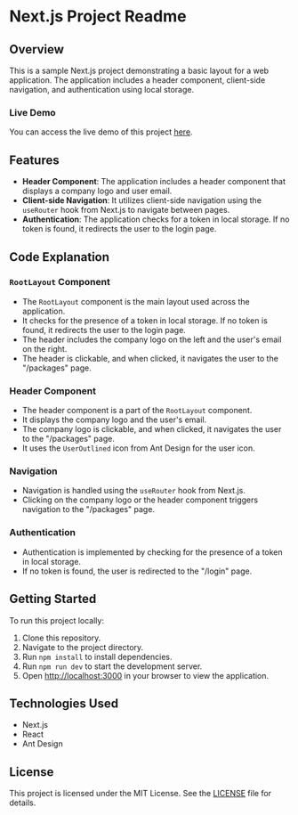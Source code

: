 # Next.js Project Readme

## Overview
This is a sample Next.js project demonstrating a basic layout for a web application. The application includes a header component, client-side navigation, and authentication using local storage.

### Live Demo
You can access the live demo of this project [here](https://next-project-o44f.vercel.app/).

## Features
- **Header Component**: The application includes a header component that displays a company logo and user email.
- **Client-side Navigation**: It utilizes client-side navigation using the `useRouter` hook from Next.js to navigate between pages.
- **Authentication**: The application checks for a token in local storage. If no token is found, it redirects the user to the login page.

## Code Explanation

### `RootLayout` Component
- The `RootLayout` component is the main layout used across the application.
- It checks for the presence of a token in local storage. If no token is found, it redirects the user to the login page.
- The header includes the company logo on the left and the user's email on the right.
- The header is clickable, and when clicked, it navigates the user to the "/packages" page.

### Header Component
- The header component is a part of the `RootLayout` component.
- It displays the company logo and the user's email.
- The company logo is clickable, and when clicked, it navigates the user to the "/packages" page.
- It uses the `UserOutlined` icon from Ant Design for the user icon.

### Navigation
- Navigation is handled using the `useRouter` hook from Next.js.
- Clicking on the company logo or the header component triggers navigation to the "/packages" page.

### Authentication
- Authentication is implemented by checking for the presence of a token in local storage.
- If no token is found, the user is redirected to the "/login" page.

## Getting Started
To run this project locally:

1. Clone this repository.
2. Navigate to the project directory.
3. Run `npm install` to install dependencies.
4. Run `npm run dev` to start the development server.
5. Open [http://localhost:3000](http://localhost:3000) in your browser to view the application.

## Technologies Used
- Next.js
- React
- Ant Design

## License
This project is licensed under the MIT License. See the [LICENSE](LICENSE) file for details.
